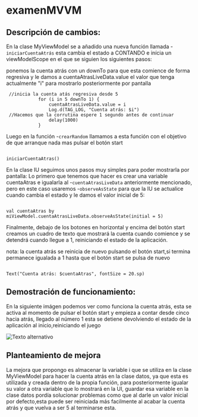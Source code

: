 # examenMVVM

## Descripción de cambios:
En la clase MyViewModel se a añadido una nueva función llamada 
-`iniciarCuentaAtrás` esta cambia el estado a CONTANDO e inícia
un viewModelScope en el que se siguien los siguientes pasos:

ponemos la cuenta atrás con un downTo para que esta comience de forma regresiva
y le damos a cuentaAtrasLiveData.value el valor que tenga actualmente "i" para 
mostrarlo posteriormente por pantalla

```
 //inicia la cuenta atás regresiva desde 5
            for (i in 5 downTo 1) {
                cuentaAtrasLiveData.value = i
                Log.d(TAG_LOG, "Cuenta atrás: $i")
 //Hacemos que la corrutina espere 1 segundo antes de continuar
                delay(1000)
            }
```

Luego en la función -`crearRandom` llamamos a esta función
con el objetivo de que arranque nada mas pulsar el botón start

```

iniciarCuentaAtras()

```
En la clase IU seguimos unos pasos muy simples para poder mostrarla por pantalla:
Lo primero que tenemos que hacer es crear una variable cuentaAtras e igualarla al 
-`cuentaAtrasLiveData` anteriormente mencionado, pero en este caso usaremos 
-`observeAsState` para que la IU se actualice cuando cambia el estado y le damos el 
valor inicial de 5:

```

val cuentaAtras by miViewModel.cuentaAtrasLiveData.observeAsState(initial = 5)

```

Finalmente, debajo de los botones en horizontal y encima del botón start 
creamos un cuadro de texto que mostrará la cuenta cuando comience y se detendrá
cuando llegue a 1, reiniciando el estado de la aplicación.

nota: la cuenta atrás se reinicia de nuevo pulsando el botón start,si termina 
permanece igualada a 1 hasta que el botón start se pulsa de nuevo

```

Text("Cuenta atrás: $cuentaAtras", fontSize = 20.sp)

```

## Demostración de funcionamiento:
En la siguiente imágen podemos ver como funciona la cuenta atrás, esta se activa al momento de pulsar
el botón start y empieza a contar desde cinco hacia atrás, llegado al número 1 esta se detiene devolviendo el estado de la aplicación al inicio,reiniciando el juego

![Texto alternativo](app/src/main/java/com/example/examenmvvm/imagenDeFuncionamiento/cuentaAtrásFuncional.png)


## Planteamiento de mejora

La mejora que propongo es almacenar la variable i que se utiliza en la clase MyViewModel 
para hacer la cuenta atrás en la clase datos, ya que esta es utilizada y creada dentro de la propia función, para posteriormente igualar su valor a otra variable que lo mostrará en la UI, guardar esa variable en la clase datos pordía solucionar problemas como que al darle un valor inicial por defecto,esta puede ser reiniciada más facilmente al acabar la cuenta atrás y que vuelva a ser 5 al terminarse esta.
